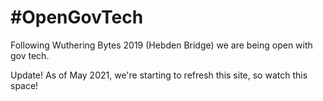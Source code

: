 # #OpenGovTech

Following Wuthering Bytes 2019 (Hebden Bridge) we are being open with gov tech.

Update! As of May 2021, we're starting to refresh this site, so watch this space!
